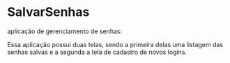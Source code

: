 # SalvarSenhas

aplicação de gerenciamento de senhas:

Essa aplicação possui duas telas, sendo a primeira delas uma listagem das senhas salvas e a segunda a tela de cadastro de novos logins.

